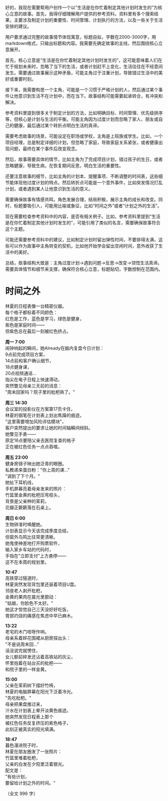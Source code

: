 <ReasoningChainRenderer>
好的，我现在需要帮用户创作一个以“生活是在你忙着制定其他计划时发生的”为核心立意的故事。首先，我得仔细理解用户提供的参考资料。资料里有多个搜索结果，主要涉及制定计划的重要性、时间管理、计划执行的方法，以及一些关于生活安排的建议。

用户要求通过完整的故事情节体现寓意，标题自拟，字数在2000-3000字，用markdown格式，只输出标题和内容。我需要先确定故事的主线，然后围绕核心立意展开。

首先，核心立意是“生活是在你忙着制定其他计划时发生的”，这可能意味着人们在忙于规划未来时，忽略了当下的生活，或者计划赶不上变化，生活往往在不经意间发生。需要通过故事展示这种矛盾，可能主角过于注重计划，导致错过生活中的美好或重要时刻。

接下来，我需要构思一个主角，可能是一个习惯于严格计划的人，然后通过某个事件让他意识到生活不在计划中，而在当下。故事结构可能需要起承转合，有冲突和解决。

参考资料里提到很多关于制定计划的方法，比如明确目标、时间管理、优先级排序等，但核心是计划与生活的平衡。可能主角因为过度计划而忽略了家人、朋友或自己的健康，最后通过某个转折点明白生活的真谛。

需要考虑故事的场景，可能设定在职场或学校，主角是上班族或学生。比如，一个项目经理，总是制定详细的计划，但忽略了家庭，导致家庭关系紧张，或者健康出现问题，最终在某个事件后改变观念。

然后，故事需要具体的情节，比如主角为了完成项目计划，错过孩子的生日，或者忽略健康，导致生病，在恢复期间反思，明白生活的重要性。

还要注意故事的细节，比如主角的计划本、提醒事项、不断调整的时间表，这些细节能体现他过度计划的特点。然后转折点可能是一个意外事件，比如突发情况打乱计划，或者遇到某人让他意识到生活的意义。

需要确保故事有情感共鸣，角色发展合理，结局积极，展示主角的成长和改变。同时，标题要吸引人，可能用比喻或象征，比如“时间之外”或者“计划之外的生活”。

现在需要检查参考资料中的内容，是否有相关例子。比如，参考资料里提到“生活是在你忙着制定其他计划时发生的”，可能引用了类似的名言，需要确保故事符合这个主题。

可能还需要参考资料中的建议，比如制定计划时留出弹性时间，不要排得太满，这些可以作为故事中主角转变的契机，比如他开始学会留出空闲时间，意外收获了生活中的美好。

总结，故事结构大致是：主角过度计划→遇到问题→反思→改变→领悟生活真谛。需要具体情节和细节来支撑，确保符合核心立意，标题贴切，字数控制在范围内。
</ReasoningChainRenderer>

# 时间之外

林夏的日程表像一台精密仪器。  
每个格子都标着不同颜色：  
红色是工作，蓝色是学习，绿色是健身，  
紫色是家庭时间——  
但紫色总在最后一刻被红色挤占。

**周一 7:00**  
闹钟响起的瞬间，她Already在脑内复盘今日计划：  
9点前完成项目方案，  
14点前和客户确认细节，  
18点健身课，  
20点视频通话...  
指尖在电子日程上快速滑动，  
突然瞥见母亲三天前的消息：  
"周末回家吗？院子里的枇杷熟了。"

**周三 14:30**  
会议室的投影仪在方案第17页卡住，  
林夏的钢笔在计划表上划出焦躁的痕迹。  
"这里需要增加风险评估模块"，  
客户突然提出的要求让她的时间轴瞬间倾斜。  
她瞥见手表——  
原定16点要陪父亲去医院复查的格子  
正在被红色任务一点点吞噬。

**周五 23:00**  
健身房镜子映出她泛青的眼圈。  
私教递来蛋白粉："你上周的课..."  
"调到了下个月。"  
她扯下耳机线，  
手机屏幕亮着母亲发来的照片：  
竹篮里金黄的枇杷压弯枝头，  
背景是父亲种的茉莉，  
花瓣正簌簌落在石桌上。

**周日 6:00**  
生物钟准时唤醒她。  
计划表显示今天该完成季度总结，  
但窗外鸟鸣比往常更清晰。  
她鬼使神差地打开购票软件，  
输入家乡车站的代码时，  
手指在"立即支付"上方悬停——  
这不在本周的规划里。

**10:47**  
高铁穿过隧道时，  
林夏突然发现背包里还装着项目U盘。  
邻座老人剥开枇杷，  
金黄的果肉在晨光里颤动：  
"姑娘，你脸色不太好。"  
她这才惊觉自己三天没好好吃饭，  
胃部灼烧的痛感在焦虑中早已麻木。

**13:22**  
老宅的木门吱呀作响。  
母亲系着碎花围裙从厨房探出头：  
"不是说周末回..."  
话没说完就愣住，  
女儿额前碎发还沾着高铁站的灰尘，  
怀里抱着在站台买的枇杷——  
和院子里的一样金黄。

**15:00**  
父亲在茉莉树下摆好竹椅，  
林夏的电脑屏幕在阳光下泛着冷光。  
"先吃枇杷。"  
母亲把果盘推过来，  
汁水在计划表上晕开淡黄色痕迹。  
她突然发现日程表上那个  
被红色任务反复挤压的紫色格子，  
此刻正被真实的阳光填满。

**18:47**  
暮色漫进院子时，  
林夏在朋友圈发了一张照片：  
竹篮里堆着枇杷，  
父亲的白发在夕阳里泛着银光。  
配文是：  
"有些计划，  
要留给计划之外的时间。"

（全文 996 字）